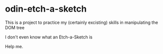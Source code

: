 # odin-etch-a-sketch

This is a project to practice my (certainly excisting) skills in manipulating the DOM tree

I don't even know what an Etch-a-Sketch is

Help me.